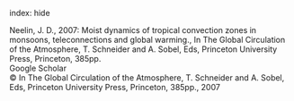 index: hide

<div class="Citation">

  <div class="Citation-body">
    <div class="Citation-text">Neelin, J. D., 2007: Moist dynamics of tropical convection zones in monsoons, teleconnections and global warming., In The Global Circulation of the Atmosphere, T. Schneider and A. Sobel, Eds, Princeton University Press, Princeton, 385pp.</div>
    <div class="Citation-links">
      <div class="CitationLink" data-href="https://scholar.google.com/scholar?q=Moist+dynamics+of+tropical+convection+zones+in+monsoons%2C+teleconnections+and+global+warming.">
        <div class="CitationLink-icon CitationLink-Scholar"></div>
        <div class="CitationLink-text">Google Scholar</div>
      </div>
    </div>
  </div>
</div>


<div class="Citation-copy">
&copy; In The Global Circulation of the Atmosphere, T. Schneider and A. Sobel, Eds, Princeton University Press, Princeton, 385pp., 2007
</div>